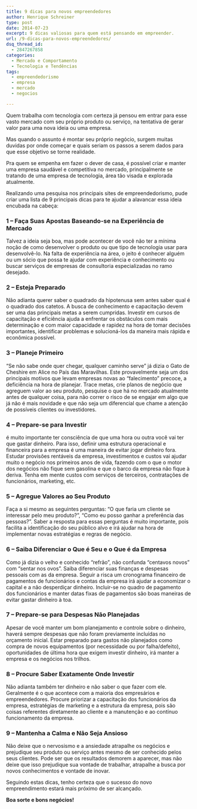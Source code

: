 ```yaml
---
title: 9 dicas para novos empreendedores
author: Henrique Schreiner
type: post
date: 2014-07-23
excerpt: 9 dicas valiosas para quem está pensando em empreender.
url: /9-dicas-para-novos-empreendedores/
dsq_thread_id:
  - 2847267858
categories:
  - Mercado e Comportamento
  - Tecnologia e Tendências
tags:
  - empreendedorismo
  - empresa
  - mercado
  - negocios

---
```

Quem trabalha com tecnologia com certeza já pensou em entrar para esse vasto mercado com seu próprio produto ou serviço, na tentativa de gerar valor para uma nova ideia ou uma empresa.

Mas quando o assunto é montar seu próprio negócio, surgem muitas duvidas por onde começar e quais seriam os passos a serem dados para que esse objetivo se torne realidade.

Pra quem se empenha em fazer o dever de casa, é possível criar e manter uma empresa saudável e competitiva no mercado, principalmente se tratando de uma empresa de tecnologia, área tão visada e explorada atualmente.

Realizando uma pesquisa nos principais sites de empreendedorismo, pude criar uma lista de 9 principais dicas para te ajudar a alavancar essa ideia encubada na cabeça:

### 1 &#8211; Faça Suas Apostas Baseando-se na Experiência de Mercado

Talvez a ideia seja boa, mas pode acontecer de você não ter a mínima noção de como desenvolver o produto ou que tipo de tecnologia usar para desenvolvê-lo. Na falta de experiência na área, o jeito é conhecer alguém ou um sócio que possa te ajudar com experiência e conhecimento ou buscar serviços de empresas de consultoria especializadas no ramo desejado.

### 2 &#8211; Esteja Preparado

Não adianta querer saber o quadrado da hipotenusa sem antes saber qual é o quadrado dos catetos. A busca de conhecimento e capacitação devem ser uma das principais metas a serem cumpridas. Investir em cursos de capacitação e eficiência ajuda a enfrentar os obstáculos com mais determinação e com maior capacidade e rapidez na hora de tomar decisões importantes, identificar problemas e solucioná-los da maneira mais rápida e econômica possível.

### 3 &#8211; Planeje Primeiro

“Se não sabe onde quer chegar, qualquer caminho serve” já dizia o Gato de Cheshire em Alice no País das Maravilhas. Este provavelmente seja um dos principais motivos que levam empresas novas ao “falecimento” precoce, a deficiência na hora de planejar. Trace metas, crie planos de negócio que agreguem valor ao seu produto, pesquise o que há no mercado atualmente antes de qualquer coisa, para não correr o risco de se engajar em algo que já não é mais novidade e que não seja um diferencial que chame a atenção de possíveis clientes ou investidores.

### 4 &#8211; Prepare-se para Investir

é muito importante ter consciência de que uma hora ou outra você vai ter que gastar dinheiro. Para isso, definir uma estrutura operacional e financeira para a empresa é uma maneira de evitar jogar dinheiro fora. Estudar provisões rentáveis da empresa, investimentos e custos vai ajudar muito o negócio nos primeiros anos de vida, fazendo com o que o motor dos negócios não fique sem gasolina e que o barco da empresa não fique à deriva. Tenha em mente custos com serviços de terceiros, contratações de funcionários, marketing, etc.

### 5 &#8211; Agregue Valores ao Seu Produto

Faça a si mesmo as seguintes perguntas: “O que faria um cliente se interessar pelo meu produto?”, “Como eu posso ganhar a preferência das pessoas?”. Saber a resposta para essas perguntas é muito importante, pois facilita a identificação do seu público alvo e irá ajudar na hora de implementar novas estratégias e regras de negócio.

### 6 &#8211; Saiba Diferenciar o Que é Seu e o Que é da Empresa

Como já dizia o velho e conhecido “refrão”, não confunda “centavos novos” com “sentar nos ovos”. Saiba diferenciar suas finanças e despesas pessoais com as da empresa. Seguir a risca um cronograma financeiro de pagamentos de funcionários e contas da empresa irá ajudar a economizar o capital e a não desperdiçar dinheiro. Incluir-se no quadro de pagamento dos funcionários e manter datas fixas de pagamentos são boas maneiras de evitar gastar dinheiro à toa.

### 7 &#8211; Prepare-se para Despesas Não Planejadas

Apesar de você manter um bom planejamento e controle sobre o dinheiro, haverá sempre despesas que não foram previamente incluídas no orçamento inicial. Estar preparado para gastos não planejados como compra de novos equipamentos (por necessidade ou por falha/defeito), oportunidades de última hora que exigem investir dinheiro, irá manter a empresa e os negócios nos trilhos.

### 8 &#8211; Procure Saber Exatamente Onde Investir

Não adianta também ter dinheiro e não saber o que fazer com ele. Geralmente é o que acontece com a maioria dos empresários e empreendedores. Procure priorizar a capacitação dos funcionários da empresa, estratégias de marketing e a estrutura da empresa, pois são coisas referentes diretamente ao cliente e a manutenção e ao contínuo funcionamento da empresa.

### 9 &#8211; Mantenha a Calma e Não Seja Ansioso

Não deixe que o nervosismo e a ansiedade atrapalhe os negócios e prejudique seu produto ou serviço antes mesmo de ser conhecido pelos seus clientes. Pode ser que os resultados demorem a aparecer, mas não deixe que isso prejudique sua vontade de trabalhar, atrapalhe a busca por novos conhecimentos e vontade de inovar.

Seguindo estas dicas, tenho certeza que o sucesso do novo empreendimento estará mais próximo de ser alcançado.

**Boa sorte e bons negócios!**
